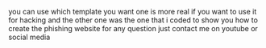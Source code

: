 you can use which template you want one is more real if you want to use it for hacking and the other one was the one that i coded to show you how to create the phishing website
for any question just contact me on youtube or social media
